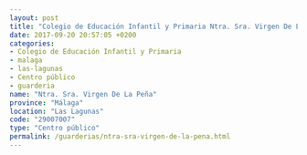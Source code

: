 ```yaml
---
layout: post
title: "Colegio de Educación Infantil y Primaria Ntra. Sra. Virgen De La Peña"
date: 2017-09-20 20:57:05 +0200
categories:
- Colegio de Educación Infantil y Primaria
- malaga
- las-lagunas
- Centro público
- guarderia
name: "Ntra. Sra. Virgen De La Peña"
province: "Málaga"
location: "Las Lagunas"
code: "29007007"
type: "Centro público"
permalink: /guarderias/ntra-sra-virgen-de-la-pena.html
---
```

